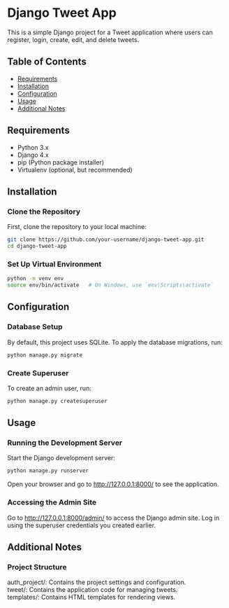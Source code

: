 # Django Tweet App

This is a simple Django project for a Tweet application where users can register, login, create, edit, and delete tweets.

## Table of Contents

- [Requirements](#requirements)
- [Installation](#installation)
- [Configuration](#configuration)
- [Usage](#usage)
- [Additional Notes](#additional-notes)

## Requirements

- Python 3.x
- Django 4.x
- pip (Python package installer)
- Virtualenv (optional, but recommended)

## Installation

### Clone the Repository

First, clone the repository to your local machine:

```bash
git clone https://github.com/your-username/django-tweet-app.git
cd django-tweet-app
```
### Set Up Virtual Environment
```bash
python -m venv env
source env/bin/activate   # On Windows, use `env\Scripts\activate`
```

## Configuration
### Database Setup
By default, this project uses SQLite. To apply the database migrations, run:
```bash
python manage.py migrate

```
### Create Superuser
To create an admin user, run:
```bash
python manage.py createsuperuser

```

## Usage
### Running the Development Server
Start the Django development server:
```bash
python manage.py runserver

```
Open your browser and go to http://127.0.0.1:8000/ to see the application.

### Accessing the Admin Site
Go to http://127.0.0.1:8000/admin/ to access the Django admin site. Log in using the superuser credentials you created earlier.

## Additional Notes
### Project Structure
 auth_project/: Contains the project settings and configuration.<br />
tweet/: Contains the application code for managing tweets.<br />
templates/: Contains HTML templates for rendering views.<br />